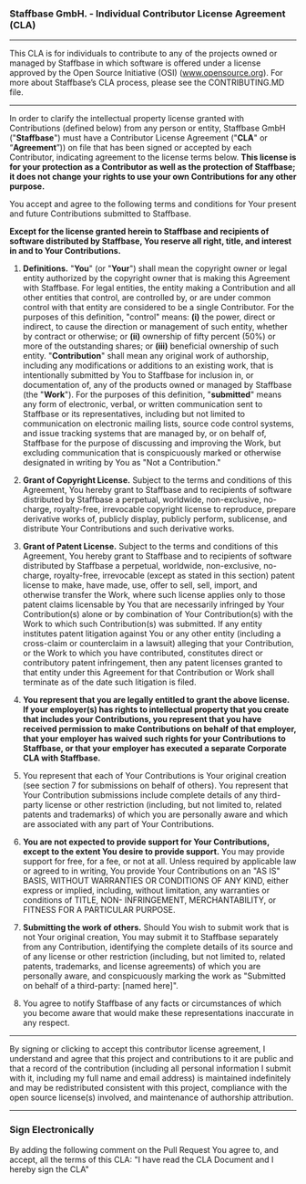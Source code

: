 ### Staffbase GmbH. - Individual Contributor License Agreement (CLA)

---

This CLA is for individuals to contribute to any of the projects owned or managed by Staffbase in which software is offered under a license approved by the Open Source Initiative (OSI) (www.opensource.org).
For more about Staffbase’s CLA process, please see the CONTRIBUTING.MD file.

---

In order to clarify the intellectual property license granted with Contributions (defined below) from any person or entity, Staffbase GmbH ("**Staffbase**") must have a Contributor License Agreement ("**CLA**" or “**Agreement**”)) on file that has been signed or accepted by each Contributor, indicating agreement to the license terms below. **This license is for your protection as a Contributor as well as the protection of Staffbase; it does not change your rights to use your own Contributions for any other purpose.**

You accept and agree to the following terms and conditions for Your present and future Contributions submitted to Staffbase. 

**Except for the license granted herein to Staffbase and recipients of software distributed by Staffbase, You reserve all right, title, and interest in and to Your Contributions.**

1. **Definitions.**
"**You**" (or "**Your**") shall mean the copyright owner or legal entity authorized by the copyright owner that is making this Agreement with Staffbase. For legal entities, the entity making a Contribution and all other entities that control, are controlled by, or are under common control with that entity are considered to be a single Contributor. For the purposes of this definition, "control" means: **(i)** the power, direct or indirect, to cause the direction or management of such entity, whether by contract or otherwise; or **(ii)** ownership of fifty percent (50%) or more of the outstanding shares; or **(iii)** beneficial ownership of such entity.
"**Contribution**" shall mean any original work of authorship, including any modifications or additions to an existing work, that is intentionally submitted by You to Staffbase for inclusion in, or documentation of, any of the products owned or managed by Staffbase (the "**Work**"). For the purposes of this definition, "**submitted**" means any form of electronic, verbal, or written communication sent to Staffbase or its representatives, including but not limited to communication on electronic mailing lists, source code control systems, and issue tracking systems that are managed by, or on behalf of, Staffbase for the purpose of discussing and improving the Work, but excluding communication that is conspicuously marked or otherwise designated in writing by You as "Not a Contribution."

2. **Grant of Copyright License.** Subject to the terms and conditions of this Agreement, You hereby grant to Staffbase and to recipients of software distributed by Staffbase a perpetual, worldwide, non-exclusive, no-charge, royalty-free, irrevocable copyright license to reproduce, prepare derivative works of, publicly display, publicly perform, sublicense, and distribute Your Contributions and such derivative works.

3. **Grant of Patent License.** Subject to the terms and conditions of this Agreement, You hereby grant to Staffbase and to recipients of software distributed by Staffbase a perpetual, worldwide, non-exclusive, no-charge, royalty-free, irrevocable (except as stated in this section) patent license to make, have made, use, offer to sell, sell, import, and otherwise transfer the Work, where such license applies only to those patent claims licensable by You that are necessarily infringed by Your Contribution(s) alone or by combination of Your Contribution(s) with the Work to which such Contribution(s) was submitted. If any entity institutes patent litigation against You or any other entity (including a cross-claim or counterclaim in a lawsuit) alleging that your Contribution, or the Work to which you have contributed, constitutes direct or contributory patent infringement, then any patent licenses granted to that entity under this Agreement for that Contribution or Work shall terminate as of the date such litigation is filed.

4. **You represent that you are legally entitled to grant the above license. If your employer(s) has rights to intellectual property that you create that includes your Contributions, you represent that you have received permission to make Contributions on behalf of that employer, that your employer has waived such rights for your Contributions to Staffbase, or that your employer has executed a separate Corporate CLA with Staffbase.**

5. You represent that each of Your Contributions is Your original creation (see section 7 for submissions on behalf of others). You represent that Your Contribution submissions include complete details of any third-party license or other restriction (including, but not limited to, related patents and trademarks) of which you are personally aware and which are associated with any part of Your Contributions.

6. **You are not expected to provide support for Your Contributions, except to the extent You desire to provide support.** You may provide support for free, for a fee, or not at all. Unless required by applicable law or agreed to in writing, You provide Your Contributions on an "AS IS" BASIS, WITHOUT WARRANTIES OR CONDITIONS OF ANY KIND, either express or implied, including, without limitation, any warranties or conditions of TITLE, NON- INFRINGEMENT, MERCHANTABILITY, or FITNESS FOR A PARTICULAR PURPOSE.

7. **Submitting the work of others.** Should You wish to submit work that is not Your original creation, You may submit it to Staffbase separately from any Contribution, identifying the complete details of its source and of any license or other restriction (including, but not limited to, related patents, trademarks, and license agreements) of which you are personally aware, and conspicuously marking the work as "Submitted on behalf of a third-party: [named here]".

8. You agree to notify Staffbase of any facts or circumstances of which you become aware that would make these representations inaccurate in any respect.

---

By signing or clicking to accept this contributor license agreement, I understand and agree that this project and contributions to it are public and that a record of the contribution (including all personal information I submit with it, including my full name and email address) is maintained indefinitely and may be redistributed consistent with this project, compliance with the open source license(s) involved, and maintenance of authorship attribution.

---

### Sign Electronically

By adding the following comment on the Pull Request You agree to, and accept, all the terms of this CLA: "I have read the CLA Document and I hereby sign the CLA"
